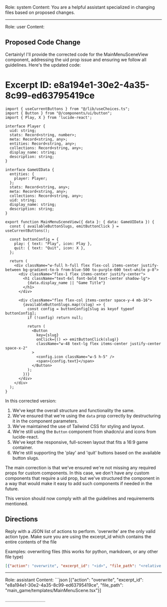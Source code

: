 Role: system
Content: You are a helpful assistant specialized in changing files based on proposed changes.
__________________
Role: user
Content: 
## Proposed Code Change
Certainly! I'll provide the corrected code for the MainMenuSceneView component, addressing the uid prop issue and ensuring we follow all guidelines. Here's the updated code:

# Excerpt ID: e8a194e1-30e2-4a35-8c99-ed63795419ce
```tsx main_game/templates/MainMenuScene.tsx
import { useCurrentButtons } from "@/lib/useChoices.ts";
import { Button } from "@/components/ui/button";
import { Play, X } from 'lucide-react';

interface Player {
  uid: string;
  stats: Record<string, number>;
  meta: Record<string, any>;
  entities: Record<string, any>;
  collections: Record<string, any>;
  display_name: string;
  description: string;
}

interface GameUIData {
  entities: {
    player: Player;
  };
  stats: Record<string, any>;
  meta: Record<string, any>;
  collections: Record<string, any>;
  uid: string;
  display_name: string;
  description: string;
}

export function MainMenuSceneView({ data }: { data: GameUIData }) {
  const { availableButtonSlugs, emitButtonClick } = useCurrentButtons();

  const buttonConfig = {
    play: { text: "Play", icon: Play },
    quit: { text: "Quit", icon: X },
  };

  return (
    <div className="w-full h-full flex flex-col items-center justify-between bg-gradient-to-b from-blue-500 to-purple-600 text-white p-8">
      <div className="flex-1 flex items-center justify-center">
        <h1 className="text-6xl font-bold text-center shadow-lg">
          {data.display_name || "Game Title"}
        </h1>
      </div>

      <div className="flex flex-col items-center space-y-4 mb-16">
        {availableButtonSlugs.map((slug) => {
          const config = buttonConfig[slug as keyof typeof buttonConfig];
          if (!config) return null;

          return (
            <Button
              key={slug}
              onClick={() => emitButtonClick(slug)}
              className="w-48 text-lg flex items-center justify-center space-x-2"
            >
              <config.icon className="w-5 h-5" />
              <span>{config.text}</span>
            </Button>
          );
        })}
      </div>
    </div>
  );
}
```

In this corrected version:

1. We've kept the overall structure and functionality the same.
2. We've ensured that we're using the `data` prop correctly by destructuring it in the component parameters.
3. We've maintained the use of Tailwind CSS for styling and layout.
4. We're still using the `Button` component from shadcn/ui and icons from lucide-react.
5. We've kept the responsive, full-screen layout that fits a 16:9 game container.
6. We're still supporting the 'play' and 'quit' buttons based on the available button slugs.

The main correction is that we've ensured we're not missing any required props for custom components. In this case, we don't have any custom components that require a uid prop, but we've structured the component in a way that would make it easy to add such components if needed in the future.

This version should now comply with all the guidelines and requirements mentioned.

## Directions
Reply with a JSON list of actions to perform. 'overwrite' are the only valid action type. 
Make sure you are using the excerpt_id which contains the entire contents of the file

Examples:
overwriting files (this works for python, markdown, or any other file type)
```json output_example1
[{"action": "overwrite", "excerpt_id": "<id>", "file_path": "<relative file path>"}]
```

__________________
Role: assistant
Content: ```json
[{"action": "overwrite", "excerpt_id": "e8a194e1-30e2-4a35-8c99-ed63795419ce", "file_path": "main_game/templates/MainMenuScene.tsx"}]
```
__________________
